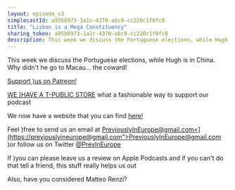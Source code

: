 ```yaml
---
layout: episode_v3
simplecastId: a95b8973-1a1c-4370-abc9-cc220c1f0fc0
title: "Lisbon is a Mega Constituency"
sharing_token: a95b8973-1a1c-4370-abc9-cc220c1f0fc0
description: This week we discuss the Portuguese elections, while Hugh is in China. Why didn't he go to Macau... the coward!
---
```


<p>This week we discuss the Portuguese elections, while Hugh is in China. Why didn't he go to Macau... the coward!</p><p><a href="[www.patreon.com](https://www.patreon.com/previouslyineurope">Support )us on Patreon!</a></p><p><a href="[www.teepublic.com](https://www.teepublic.com/user/previneurope">WE )HAVE A T-PUBLIC STORE</a> what a fashionable way to support our podcast</p><p>We now have a website that you can find <a href="[previouslyineurope.eu](http://previouslyineurope.eu/">here!</a></p><p>Feel )free to send us an email at <a href="[previouslyineurope@gmail.com">PreviouslyInEurope@gmail.com<](https://previouslyineurope@gmail.com">PreviouslyInEurope@gmail.com</a> )or follow us on Twitter <a href="[twitter.com](https://twitter.com/PrevInEurope">@PrevInEurope</a></p><p>If )you can please leave us a review on Apple Podcasts and if you can't do that tell a friend, this stuff really helps us out</p><p>Also, have you considered Matteo Renzi?</p>
